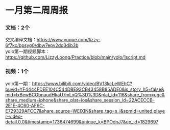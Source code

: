 # 一月第二周周报

### 文档：2个
交叉编译文档：https://www.yuque.com/lizzy-6f7kc/bpsyg0/dbw7epv2dd3dib3b   
yolo第一期视频脚本：https://github.com/LizzyLoong/Practice/blob/main/yolo/1script.md     



### 视频：1个
yolo第一期：https://www.bilibili.com/video/BV13kcLeWEhC?buvid=YF4444FDEE104C544DBE93CB43458B85ADE0&is_story_h5=false&mid=lxBewBCObnaudHkaU7mLxQ%3D%3D&plat_id=116&share_from=ugc&share_medium=iphone&share_plat=ios&share_session_id=22ACECCB-2E1E-4C60-AF6C-E729329AFCC7&share_source=WEIXIN&share_tag=s_i&spmid=united.player-video-detail.0.0&timestamp=1736474699&unique_k=BPOdnJ7&up_id=1829697  






